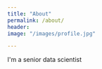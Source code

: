 ```yaml
---
title: "About"
permalink: /about/
header:
image: "/images/profile.jpg"

---
```


I'm a senior data scientist